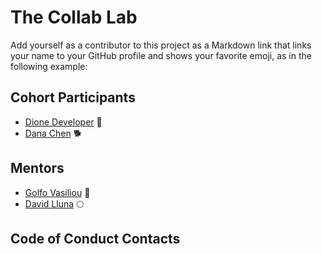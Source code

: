 # The Collab Lab

Add yourself as a contributor to this project as a Markdown link that links your name to your GitHub profile and shows your favorite emoji, as in the following example:

## Cohort Participants
- [Dione Developer](https://github.com/DioneDeveloper) 💅
- [Dana Chen](https://github.com/danachen) 🐕
## Mentors
- [Golfo Vasiliou](https://github.com/faysvas) 🥞
- [David Lluna](https://github.com/llunaplanet) 🌕
## Code of Conduct Contacts
